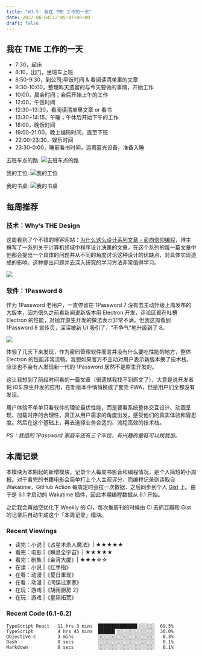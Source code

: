 ```yaml
---
title: "WJ.5: 我在 TME 工作的一天"
date: 2022-06-04T12:05:47+08:00
draft: false
---
```


## 我在 TME 工作的一天


- 7:30，起床
- 8:10，出门，坐班车上班
- 8:50-9:30，到公司;早饭时间 & 看阅读清单里的文章
- 9:30-10:00，整理昨天遗留的与今天要做的事情，开始工作
- 10:00，晨会时间；会后开始上午的工作
- 12:00，午饭时间
- 12:30~13:30，看阅读清单里文章 or 看书
- 13:30~14:15，午睡；午休后开始下午的工作
- 18:00，晚饭时间
- 19:00-21:00，晚上编码时间，直至下班
- 22:00-23:30，娱乐时间
- 23:30-0:00，睡前看书时间，远离蓝光设备，准备入睡

去班车点的路:
![去班车点的路](https://airing.ursb.me/image/blog/20220604114354.jpg)

我的工位:
![我的工位](https://airing.ursb.me/image/blog/20220604114352.jpg)

我的书桌:
![我的书桌](https://airing.ursb.me/image/blog/20220604114353.jpg)


## 每周推荐

### 技术：Why’s THE Design

这周看到了个不错的博客网站：[为什么这么设计系列文章 - 面向信仰编程](https://draveness.me/whys-the-design/)，博主撰写了一系列关于计算机领域中程序设计决策的文章，在这个系列的每一篇文章中他都会提出一个具体的问题并从不同的角度讨论这种设计的优缺点、对具体实现造成的影响。这种提出问题并去深入研究的学习方法非常值得学习。

![](https://airing.ursb.me/image/blog/20220604113130.png)


###  软件：1Password 8

作为 1Password 老用户，一直停留在 1Password 7 没有去主动升级上周发布的大版本，因为很久之前看新闻说新版本用 Electron 开发，评论区都在吐槽 Electron 的性能，对抛弃原生开发的做法表示非常不满。但我这周看到  1Password 8 宣传页，深深被新 UI 吸引了，“不争气”地升级到了 8。


![](https://airing.ursb.me/image/blog/20220604114351.png)

体验了几天下来发现，作为密码管理软件而言并没有什么要吃性能的地方，整体 Electron 的性能非常流畅。我想如果官方不主动对用户表示新版本换了技术栈，应该也不会有人发现新一代的 1Password 居然不是原生开发的。

这让我想到了前段时间看的一篇文章（很遗憾我找不到原文了），大意是说开发者把 iOS 原生开发的应用，在新版本中悄悄换成了套壳 PWA，但是用户们全都没有发现。

用户体验不单单只看软件的理论最优性能，而是要看系统整体交互设计、动画呈现、加载时序的合理性，真正从用户需求的角度出发，感受他们的真实体验和容忍度。然后在这个基础上，再去选择业务合适的、流程高效的技术栈。

*PS：我组的 1Password 家庭车还有三个车位，有兴趣的童鞋可以找我加。*




## 本周记录 

本模块为本期起的新增模块，记录个人每周书影音和编程情况，是个人简短的小周报。对于看完的书籍电影会简单打上个人主观评分，而编程记录则读取自 Wakatime，GitHub Action 每周定时会拉一次数据，之后同步到个人 [Gist](https://gist.github.com/airingursb/ca03eaa58db87fc814e0fe6ba3c48215) 上。由于是 6.1 才启动的 Wakatime 插件，因此本期编程数据从 6.1 开始。

之后我会再抽空优化下 Weekly 的 CI，每次推周刊的时候由 CI 去抓豆瓣和 Gist 的记录后自动生成这个「本周记录」模块。

### Recent Viewings

- 读完：小说 |《占星术杀人魔法》| ★★★★★
- 看完：电影 |《瞬息全宇宙》| ★★★★★
- 看完：剧集 |《金宵大厦》| ★★★☆☆
- 在读：小说 |《红手指》
- 在看：动漫 |《夏日重现》
- 在看：动漫 |《间谍过家家》
- 在玩：游戏 |《胡闹厨房 2》
- 在玩：游戏 |《星际拓荒》

### Recent Code (6.1-6.2)

```
TypeScript React   11 hrs 3 mins  ██████████████▌░░░░░░  69.5%
TypeScript         4 hrs 45 mins  ██████▎░░░░░░░░░░░░░░  30.0%
Objective-C        3 mins         ░░░░░░░░░░░░░░░░░░░░░   0.3%
Bash               0 secs         ░░░░░░░░░░░░░░░░░░░░░   0.1%
Markdown           0 secs         ░░░░░░░░░░░░░░░░░░░░░   0.1%
```